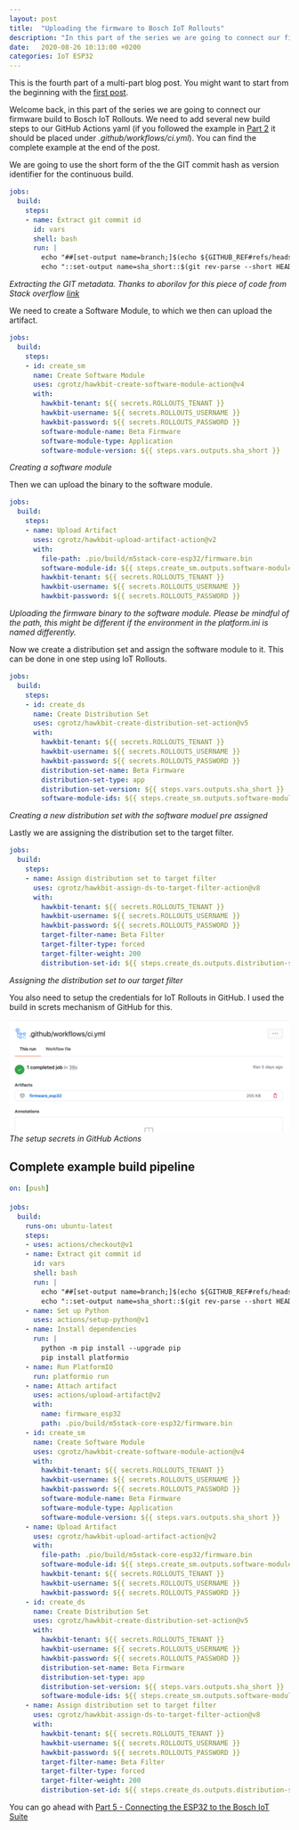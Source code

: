 ```yaml
---
layout: post
title:  "Uploading the firmware to Bosch IoT Rollouts"
description: "In this part of the series we are going to connect our firmware build to Bosch IoT Rollouts."
date:   2020-08-26 10:13:00 +0200
categories: IoT ESP32
---
```


This is the fourth part of a multi-part blog post. You might want to start from the beginning with the [first post][Part 1].

Welcome back, in this part of the series we are going to connect our firmware build to Bosch IoT Rollouts. We need to add several new build steps to our GitHub Actions yaml (if you followed the example in [Part 2][Part 2] it should be placed under *.github/workflows/ci.yml*). You can find the complete example at the end of the post.

We are going to use the short form of the the GIT commit hash as version identifier for the continuous build.
```yaml
jobs:
  build:
    steps:
    - name: Extract git commit id
      id: vars
      shell: bash
      run: |
        echo "##[set-output name=branch;]$(echo ${GITHUB_REF#refs/heads/})"
        echo "::set-output name=sha_short::$(git rev-parse --short HEAD)"
```
*Extracting the GIT metadata. Thanks to aborilov for this piece of code from Stack overflow [link][stackoverflow link]*

We need to create a Software Module, to which we then can upload the artifact.
```yaml
jobs:
  build:
    steps:
    - id: create_sm
      name: Create Software Module
      uses: cgrotz/hawkbit-create-software-module-action@v4
      with:
        hawkbit-tenant: ${{ secrets.ROLLOUTS_TENANT }}
        hawkbit-username: ${{ secrets.ROLLOUTS_USERNAME }}
        hawkbit-password: ${{ secrets.ROLLOUTS_PASSWORD }}
        software-module-name: Beta Firmware
        software-module-type: Application
        software-module-version: ${{ steps.vars.outputs.sha_short }}
```
*Creating a software module*

Then we can upload the binary to the software module.
```yaml
jobs:
  build:
    steps:
    - name: Upload Artifact
      uses: cgrotz/hawkbit-upload-artifact-action@v2
      with:
        file-path: .pio/build/m5stack-core-esp32/firmware.bin
        software-module-id: ${{ steps.create_sm.outputs.software-module-id }}
        hawkbit-tenant: ${{ secrets.ROLLOUTS_TENANT }}
        hawkbit-username: ${{ secrets.ROLLOUTS_USERNAME }}
        hawkbit-password: ${{ secrets.ROLLOUTS_PASSWORD }}
```
*Uploading the firmware binary to the software module. Please be mindful of the path, this might be different if the environment in the platform.ini is named differently.*

Now we create a distribution set and assign the software module to it. This can be done in one step using IoT Rollouts.

```yaml
jobs:
  build:
    steps:
    - id: create_ds
      name: Create Distribution Set
      uses: cgrotz/hawkbit-create-distribution-set-action@v5
      with:
        hawkbit-tenant: ${{ secrets.ROLLOUTS_TENANT }}
        hawkbit-username: ${{ secrets.ROLLOUTS_USERNAME }}
        hawkbit-password: ${{ secrets.ROLLOUTS_PASSWORD }}
        distribution-set-name: Beta Firmware
        distribution-set-type: app
        distribution-set-version: ${{ steps.vars.outputs.sha_short }}
        software-module-ids: ${{ steps.create_sm.outputs.software-module-id }}
```
*Creating a new distribution set with the software moduel pre assigned*

Lastly we are assigning the distribution set to the target filter.

```yaml
jobs:
  build:
    steps:
    - name: Assign distribution set to target filter
      uses: cgrotz/hawkbit-assign-ds-to-target-filter-action@v8
      with:
        hawkbit-tenant: ${{ secrets.ROLLOUTS_TENANT }}
        hawkbit-username: ${{ secrets.ROLLOUTS_USERNAME }}
        hawkbit-password: ${{ secrets.ROLLOUTS_PASSWORD }}
        target-filter-name: Beta Filter
        target-filter-type: forced
        target-filter-weight: 200
        distribution-set-id: ${{ steps.create_ds.outputs.distribution-set-id }}
```
*Assigning the distribution set to our target filter*

You also need to setup the credentials for IoT Rollouts in GitHub. I used the build in screts mechanism of GitHub for this.

![](../assets/platform_io/github_actions_result.png)
*The setup secrets in GitHub Actions*

## Complete example build pipeline
```yaml
on: [push]

jobs:
  build:
    runs-on: ubuntu-latest
    steps:
    - uses: actions/checkout@v1
    - name: Extract git commit id
      id: vars
      shell: bash
      run: |
        echo "##[set-output name=branch;]$(echo ${GITHUB_REF#refs/heads/})"
        echo "::set-output name=sha_short::$(git rev-parse --short HEAD)"
    - name: Set up Python
      uses: actions/setup-python@v1
    - name: Install dependencies
      run: |
        python -m pip install --upgrade pip
        pip install platformio
    - name: Run PlatformIO
      run: platformio run
    - name: Attach artifact
      uses: actions/upload-artifact@v2
      with:
        name: firmware_esp32
        path: .pio/build/m5stack-core-esp32/firmware.bin
    - id: create_sm
      name: Create Software Module
      uses: cgrotz/hawkbit-create-software-module-action@v4
      with:
        hawkbit-tenant: ${{ secrets.ROLLOUTS_TENANT }}
        hawkbit-username: ${{ secrets.ROLLOUTS_USERNAME }}
        hawkbit-password: ${{ secrets.ROLLOUTS_PASSWORD }}
        software-module-name: Beta Firmware
        software-module-type: Application
        software-module-version: ${{ steps.vars.outputs.sha_short }}
    - name: Upload Artifact
      uses: cgrotz/hawkbit-upload-artifact-action@v2
      with:
        file-path: .pio/build/m5stack-core-esp32/firmware.bin
        software-module-id: ${{ steps.create_sm.outputs.software-module-id }}
        hawkbit-tenant: ${{ secrets.ROLLOUTS_TENANT }}
        hawkbit-username: ${{ secrets.ROLLOUTS_USERNAME }}
        hawkbit-password: ${{ secrets.ROLLOUTS_PASSWORD }}
    - id: create_ds
      name: Create Distribution Set
      uses: cgrotz/hawkbit-create-distribution-set-action@v5
      with:
        hawkbit-tenant: ${{ secrets.ROLLOUTS_TENANT }}
        hawkbit-username: ${{ secrets.ROLLOUTS_USERNAME }}
        hawkbit-password: ${{ secrets.ROLLOUTS_PASSWORD }}
        distribution-set-name: Beta Firmware
        distribution-set-type: app
        distribution-set-version: ${{ steps.vars.outputs.sha_short }}
        software-module-ids: ${{ steps.create_sm.outputs.software-module-id }}
    - name: Assign distribution set to target filter
      uses: cgrotz/hawkbit-assign-ds-to-target-filter-action@v8
      with:
        hawkbit-tenant: ${{ secrets.ROLLOUTS_TENANT }}
        hawkbit-username: ${{ secrets.ROLLOUTS_USERNAME }}
        hawkbit-password: ${{ secrets.ROLLOUTS_PASSWORD }}
        target-filter-name: Beta Filter
        target-filter-type: forced
        target-filter-weight: 200
        distribution-set-id: ${{ steps.create_ds.outputs.distribution-set-id }}
```

You can go ahead with [Part 5 - Connecting the ESP32 to the Bosch IoT Suite][Part 5]

[Part 1]: /2020-08-23-esp32_ci_cd_part1
[Part 2]: /2020-08-24-esp32_ci_cd_part2
[Part 5]: /2020-08-31-esp32_ci_cd_part5
[stackoverflow link]: https://stackoverflow.com/a/58035262